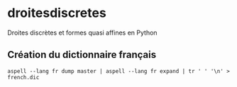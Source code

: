 # droitesdiscretes
Droites discrètes et formes quasi affines en Python

## Création du dictionnaire français

    aspell --lang fr dump master | aspell --lang fr expand | tr ' ' '\n' > french.dic
    